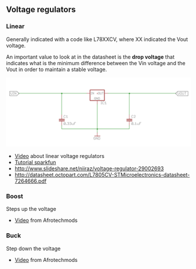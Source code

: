 ## Voltage regulators

### Linear

Generally indicated with a code like L78XXCV, where XX indicated the Vout voltage.

An important value to look at in the datasheet is the **drop voltage** that indicates
what is the minimum difference between the Vin voltage and the Vout in order to maintain
a stable voltage.

![voltage regulator schematic](Images/voltage-regulator-scheme.png)

 - [Video](https://www.youtube.com/watch?v=GSzVs7_aW-Y) about linear voltage regulators
 - [Tutorial sparkfun](https://www.sparkfun.com/tutorials/103)
 - http://www.slideshare.net/niiraz/voltage-regulator-29002693
 - http://datasheet.octopart.com/L7805CV-STMicroelectronics-datasheet-7264666.pdf

### Boost

Steps up the voltage

 - [Video](https://www.youtube.com/watch?v=wJU7AJgERG8&index=5&list=PL36AB5C6DA12CF293) from Afrotechmods

### Buck

Step down the voltage

 - [Video](https://www.youtube.com/watch?v=CEhBN5_fO5o&index=5&list=PL36AB5C6DA12CF293) from Afrotechmods
